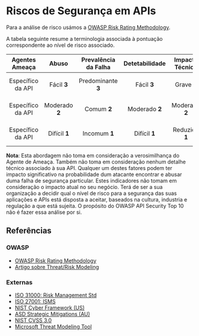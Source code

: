 Riscos de Segurança em APIs
===========================

Para a análise de risco usámos a [OWASP Risk Rating Methodology][1].

A tabela seguinte resume a terminologia associada à pontuação correspondente ao
nível de risco associado.

| Agentes Ameaça | Abuso | Prevalência da Falha | Detetabilidade | Impacto Técnico | Impacto Negócio |
| :-: | :-: | :-: | :-: | :-: | :-: |
| Específico da API | Fácil **3** | Predominante **3** | Fácil **3** | Grave **3** | Específico do Negócio |
| Específico da API | Moderado **2** | Comum **2** | Moderado **2** | Moderado **2** | Específico do Negócio |
| Específico da API | Difícil **1** | Incomum **1** | Difícil **1** | Reduzido **1** | Específico do Negócio |

**Nota**: Esta abordagem não toma em consideração a verosimilhança do Agente de
Ameaça. Também não toma em consideração nenhum detalhe técnico associado à sua
API. Qualquer um destes fatores podem ter impacto significativo na probabilidade
dum atacante encontrar e abusar duma falha de segurança particular. Estes
indicadores não tomam em consideração o impacto atual no seu negócio. Terá de
ser a sua organização a decidir qual o nível de risco para a segurança das suas
aplicações e APIs está disposta a aceitar, baseados na cultura, industria e
regulação a que está sujeita. O propósito do OWASP API Security Top 10 não é
fazer essa análise por si.

## Referências

### OWASP

* [OWASP Risk Rating Methodology][1]
* [Artigo sobre Threat/Risk Modeling][2]

### Externas

* [ISO 31000: Risk Management Std][3]
* [ISO 27001: ISMS][4]
* [NIST Cyber Framework (US)][5]
* [ASD Strategic Mitigations (AU)][6]
* [NIST CVSS 3.0][7]
* [Microsoft Threat Modeling Tool][8]

[1]: https://www.owasp.org/index.php/OWASP_Risk_Rating_Methodology
[2]: https://www.owasp.org/index.php/Threat_Risk_Modeling
[3]: https://www.iso.org/iso-31000-risk-management.html
[4]: https://www.iso.org/isoiec-27001-information-security.html
[5]: https://www.nist.gov/cyberframework
[6]: https://www.asd.gov.au/infosec/mitigationstrategies.htm
[7]: https://nvd.nist.gov/vuln-metrics/cvss/v3-calculator
[8]: https://www.microsoft.com/en-us/download/details.aspx?id=49168

